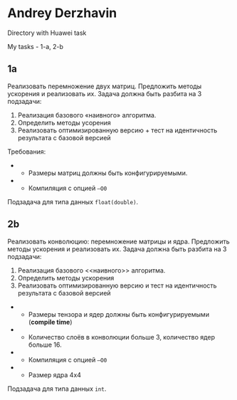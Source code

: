 # Andrey Derzhavin

Directory with Huawei task

My tasks - 1-a, 2-b


## 1a

Реализовать перемножение двух матриц. Предложить методы ускорения и реализовать их.
Задача должна быть разбита на 3 подзадачи:

1. Реализация базового «наивного» алгоритма.
2. Определить методы усорения 
3. Реализовать оптимизированную версию + тест на идентичность результата с базовой версией

Требования:

* - Размеры матриц должны быть конфигурируемыми.
* - Компиляция с опцией `–О0`

Подзадача для типа данных `float(double)`.

## 2b

Реализовать конволюцию: перемножение матрицы и ядра. Предложить методы ускорения и реализовать их.
Задача должна быть разбита на 3 подзадачи:

1. Реализация базового <<наивного>> алгоритма.
2. Определить методы ускорения
3. Реализовать оптимизированную версию и тест на идентичность результата с базовой версией

* - Размеры тензора и ядер должны быть конфигурируемыми (**compile time**)
* - Количество слоёв в конволюции больше 3, количество ядер больше 16.
* - Компиляция с опцией `–О0`
* - Размер ядра 4х4

Подзадача для типа данных `int`.



























